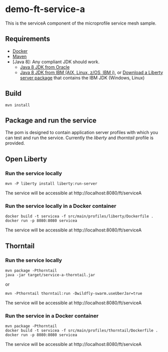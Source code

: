 # demo-ft-service-a
This is the serviceA component of the microprofile service mesh sample.

## Requirements
* [Docker](https://www.docker.com/)
* [Maven](https://maven.apache.org/install.html)
* [Java 8]: Any compliant JDK should work.
  * [Java 8 JDK from Oracle](http://www.oracle.com/technetwork/java/javase/downloads/index.html)
  * [Java 8 JDK from IBM (AIX, Linux, z/OS, IBM i)](http://www.ibm.com/developerworks/java/jdk/),
    or [Download a Liberty server package](https://developer.ibm.com/assets/wasdev/#filter/assetTypeFilters=PRODUCT)
    that contains the IBM JDK (Windows, Linux)

## Build

    mvn install

## Package and run the service

The pom is designed to contain application server profiles with which you can test and run the service. Currently the *liberty* and 
*thorntail* profile is provided.

## Open Liberty

### Run the service locally

    mvn -P liberty install liberty:run-server

The service will be accessible at http://localhost:8080/ft/serviceA

### Run the service locally in a Docker container

    docker build -t servicea -f src/main/profiles/liberty/Dockerfile .
    docker run -p 8080:8080 servicea

The service will be accessible at http://localhost:8080/ft/serviceA

## Thorntail

### Run the service locally

    mvn package -Pthorntail
    java -jar target/service-a-thorntail.jar
    
or    
    
    mvn -Pthorntail thorntail:run -Dwildfly-swarm.useUberJar=true

The service will be accessible at http://localhost:8080/ft/serviceA

### Run the service in a Docker container

    mvn package -Pthorntail
    docker build -t servicea -f src/main/profiles/thorntail/Dockerfile .
    docker run -p 8080:8080 servicea

The service will be accessible at http://localhost:8080/ft/serviceA
